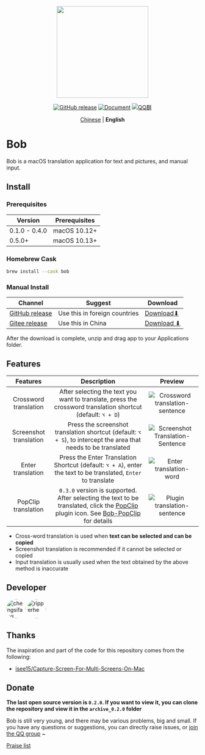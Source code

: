 <p align="center">
  <img src="https://cdn.jsdelivr.net/gh/ripperhe/oss@master/2019/1222/bob-logo.png" width=240 />
</p>
<p align="center">
	<a href="https://github.com/ripperhe/Bob/releases/latest"><img src="https://img.shields.io/github/v/release/ripperhe/Bob?logo=github" alt="GitHub release" /></a>
	<a href="https://ripperhe.gitee.io/bob/"><img src="https://img.shields.io/badge/docsify-Document-brightgreen" alt="Document" /></a>
	<a href="https://ripperhe.gitee.io/bob/#/general/contact"><img src="https://img.shields.io/badge/QQ%20Group-459542798-red" alt="QQ群" /></a>
</p>
<p align="center">
  <a href="https://github.com/ripperhe/Bob">Chinese</a> | <strong>English</strong>
</p>

# Bob

Bob is a macOS translation application for text and pictures, and manual input.

## Install

### Prerequisites

| Version | Prerequisites |
| --- | --- |
| 0.1.0 - 0.4.0 | macOS 10.12+ |
| 0.5.0+ | macOS 10.13+ |

### Homebrew Cask

```sh
brew install --cask bob
```

### Manual Install

| Channel | Suggest | Download |
| --- | --- | --- |
| [GitHub release](https://github.com/ripperhe/Bob/releases) | Use this in foreign countries | [Download⬇](https://github.com/ripperhe/Bob/releases/latest/download/Bob.zip) |
| [Gitee release](https://gitee.com/ripperhe/Bob/releases) | Use this in China | [Download ⬇](https://gitee.com/ripperhe/Bob/attach_files/980744/download/Bob.zip) |

After the download is complete, unzip and drag app to your Applications folder.

## Features

| Features | Description | Preview |
| :---: | :---: | :---: |
| Crossword translation | After selecting the text you want to translate, press the crossword translation shortcut (default: `⌥ + D`) | ![Crossword translation-sentence](https://cdn.jsdelivr.net/gh/ripperhe/oss@master/2020/0117/划词翻译-句子.gif) |
| Screenshot translation | Press the screenshot translation shortcut (default: `⌥ + S`), to intercept the area that needs to be translated | ![Screenshot Translation-Sentence](https://cdn.jsdelivr.net/gh/ripperhe/oss@master/2020/0117/截图翻译-句子.gif) |
| Enter translation | Press the Enter Translation Shortcut (default: `⌥ + A`), enter the text to be translated, `Enter` to translate | ![Enter translation-word](https://cdn.jsdelivr.net/gh/ripperhe/oss@master/2020/0117/输入翻译-单词.gif) |
| PopClip translation | `0.3.0` version is supported. After selecting the text to be translated, click the [PopClip](https://pilotmoon.com/popclip/) plugin icon.  See [Bob-PopClip](https://ripperhe.gitee.io/bob/#/general/integration/popclip) for details | ![Plugin translation-sentence](https://cdn.jsdelivr.net/gh/ripperhe/oss@master/2020/0117/插件翻译-句子.gif) |

* Cross-word translation is used when **text can be selected and can be copied**
* Screenshot translation is recommended if it cannot be selected or copied
* Input translation is usually used when the text obtained by the above method is inaccurate

## Developer

<p>
<a href="https://github.com/chensifang">
<img src="https://avatars0.githubusercontent.com/u/10810457?v=4" alt="chengsifang" width="50" style="border-radius:50%"/></a>
<a href="https://github.com/ripperhe">
<img src="https://avatars0.githubusercontent.com/u/13943595?v=4" alt="ripperhe" width="50" style="border-radius:50%"/></a>
</p>

## Thanks

The inspiration and part of the code for this repository comes from the following:

* [isee15/Capture-Screen-For-Multi-Screens-On-Mac](https://github.com/isee15/Capture-Screen-For-Multi-Screens-On-Mac)

## Donate

**The last open source version is `0.2.0`. If you want to view it, you can clone the repository and view it in the `archive_0.2.0` folder**

Bob is still very young, and there may be various problems, big and small. If you have any questions or suggestions, you can directly raise issues, or [join the QQ group](https://ripperhe.gitee.io/bob/#/general/contact) ~

[Praise list](https://ripperhe.gitee.io/bob/#/general/reward)